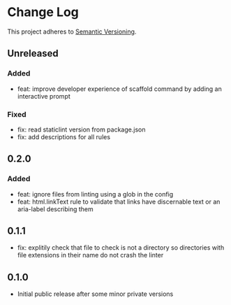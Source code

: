 # Change Log

This project adheres to [Semantic Versioning](http://semver.org/).

## Unreleased

### Added
- feat: improve developer experience of scaffold command by adding an interactive prompt

### Fixed
- fix: read staticlint version from package.json
- fix: add descriptions for all rules

## 0.2.0

### Added
- feat: ignore files from linting using a glob in the config
- feat: html.linkText rule to validate that links have discernable text or an aria-label describing them

## 0.1.1
- fix: explitily check that file to check is not a directory so directories with file extensions in their name do not crash the linter

## 0.1.0
- Initial public release after some minor private versions
